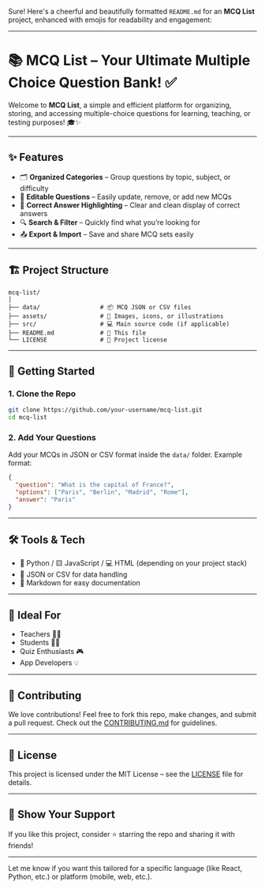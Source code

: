 Sure! Here's a cheerful and beautifully formatted `README.md` for an **MCQ List** project, enhanced with emojis for readability and engagement:

---

# 📚 MCQ List – Your Ultimate Multiple Choice Question Bank! ✅

Welcome to **MCQ List**, a simple and efficient platform for organizing, storing, and accessing multiple-choice questions for learning, teaching, or testing purposes! 🎓✨

---

## ✨ Features

* 🗂️ **Organized Categories** – Group questions by topic, subject, or difficulty
* 📝 **Editable Questions** – Easily update, remove, or add new MCQs
* 🎯 **Correct Answer Highlighting** – Clear and clean display of correct answers
* 🔍 **Search & Filter** – Quickly find what you’re looking for
* 📤 **Export & Import** – Save and share MCQ sets easily

---

## 🏗️ Project Structure

```
mcq-list/
│
├── data/                 # 📦 MCQ JSON or CSV files
├── assets/               # 🎨 Images, icons, or illustrations
├── src/                  # 💻 Main source code (if applicable)
├── README.md             # 📘 This file
└── LICENSE               # 📄 Project license
```

---

## 🚀 Getting Started

### 1. Clone the Repo

```bash
git clone https://github.com/your-username/mcq-list.git
cd mcq-list
```

### 2. Add Your Questions

Add your MCQs in JSON or CSV format inside the `data/` folder. Example format:

```json
{
  "question": "What is the capital of France?",
  "options": ["Paris", "Berlin", "Madrid", "Rome"],
  "answer": "Paris"
}
```

---

## 🛠️ Tools & Tech

* 🐍 Python / 🟨 JavaScript / 💻 HTML (depending on your project stack)
* 📄 JSON or CSV for data handling
* 🎨 Markdown for easy documentation

---

## 🧠 Ideal For

* Teachers 👩‍🏫
* Students 👨‍🎓
* Quiz Enthusiasts 🎮
* App Developers 💡

---

## 🤝 Contributing

We love contributions! Feel free to fork this repo, make changes, and submit a pull request.
Check out the [CONTRIBUTING.md](CONTRIBUTING.md) for guidelines.

---

## 📜 License

This project is licensed under the MIT License – see the [LICENSE](LICENSE) file for details.

---

## 🌟 Show Your Support

If you like this project, consider ⭐ starring the repo and sharing it with friends!

---

Let me know if you want this tailored for a specific language (like React, Python, etc.) or platform (mobile, web, etc.).
